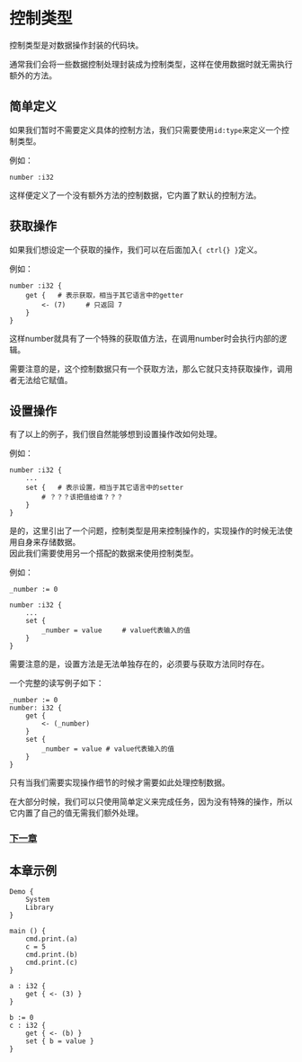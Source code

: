 # 控制类型
控制类型是对数据操作封装的代码块。

通常我们会将一些数据控制处理封装成为控制类型，这样在使用数据时就无需执行额外的方法。

## 简单定义
如果我们暂时不需要定义具体的控制方法，我们只需要使用`id:type`来定义一个控制类型。

例如：
```
number :i32
```
这样便定义了一个没有额外方法的控制数据，它内置了默认的控制方法。

## 获取操作
如果我们想设定一个获取的操作，我们可以在后面加入`{ ctrl{} }`定义。

例如：
```
number :i32 {
    get {   # 表示获取，相当于其它语言中的getter
        <- (7)     # 只返回 7
    }
}
```
这样number就具有了一个特殊的获取值方法，在调用number时会执行内部的逻辑。

需要注意的是，这个控制数据只有一个获取方法，那么它就只支持获取操作，调用者无法给它赋值。
## 设置操作
有了以上的例子，我们很自然能够想到设置操作改如何处理。

例如：
```
number :i32 {
    ...
    set {   # 表示设置，相当于其它语言中的setter
        # ？？？该把值给谁？？？
    }
}
```
是的，这里引出了一个问题，控制类型是用来控制操作的，实现操作的时候无法使用自身来存储数据。  
因此我们需要使用另一个搭配的数据来使用控制类型。

例如：
```
_number := 0

number :i32 {
    ...
    set {
        _number = value     # value代表输入的值
    }
}
```

需要注意的是，设置方法是无法单独存在的，必须要与获取方法同时存在。

一个完整的读写例子如下：
```
_number := 0
number: i32 {
    get {
        <- (_number)
    }
    set {
        _number = value # value代表输入的值
    }
}
```

只有当我们需要实现操作细节的时候才需要如此处理控制数据。

在大部分时候，我们可以只使用简单定义来完成任务，因为没有特殊的操作，所以它内置了自己的值无需我们额外处理。

### [下一章](包类型.md)

## 本章示例
```
Demo {
    System
    Library
}

main () {
    cmd.print.(a)
    c = 5
    cmd.print.(b)
    cmd.print.(c)
}

a : i32 {
    get { <- (3) }
}

b := 0
c : i32 {
    get { <- (b) }
    set { b = value }
}
```